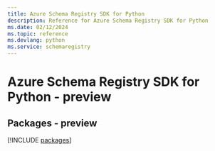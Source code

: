 ```yaml
---
title: Azure Schema Registry SDK for Python
description: Reference for Azure Schema Registry SDK for Python
ms.date: 02/12/2024
ms.topic: reference
ms.devlang: python
ms.service: schemaregistry
---
```

# Azure Schema Registry SDK for Python - preview
## Packages - preview
[!INCLUDE [packages](schema-registry-index.md)]